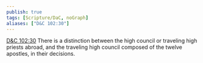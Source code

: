 ```yaml
---
publish: true
tags: [Scripture/DaC, noGraph]
aliases: ["D&C 102:30"]
---
```

[D&C 102:30](https://churchofjesuschrist.org/study/scriptures/dc-testament/dc/102?lang=eng&id=p30#p30) There is a distinction between the high council or traveling high priests abroad, and the traveling high council composed of the twelve apostles, in their decisions.
